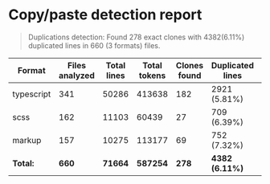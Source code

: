 
# Copy/paste detection report

> Duplications detection: Found 278 exact clones with 4382(6.11%) duplicated lines in 660 (3 formats) files.

| Format     | Files analyzed | Total lines | Total tokens | Clones found | Duplicated lines | Duplicated tokens |
| ---------- | -------------- | ----------- | ------------ | ------------ | ---------------- | ----------------- |
| typescript | 341            | 50286       | 413638       | 182          | 2921 (5.81%)     | 23326 (5.64%)     |
| scss       | 162            | 11103       | 60439        | 27           | 709 (6.39%)      | 4120 (6.82%)      |
| markup     | 157            | 10275       | 113177       | 69           | 752 (7.32%)      | 7350 (6.49%)      |
| **Total:** | **660**        | **71664**   | **587254**   | **278**      | **4382 (6.11%)** | **34796 (5.93%)** |
